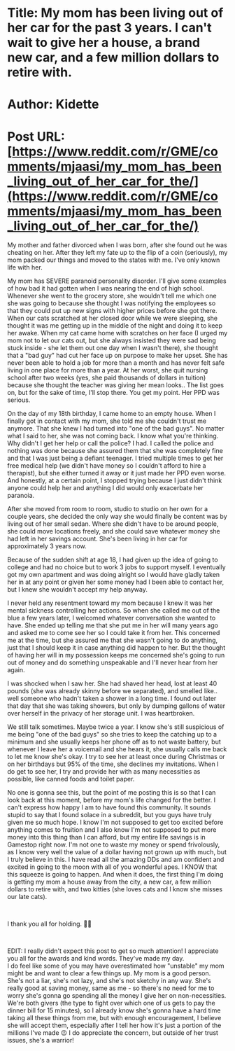 # Title: My mom has been living out of her car for the past 3 years. I can't wait to give her a house, a brand new car, and a few million dollars to retire with.
# Author: Kidette
# Post URL: [https://www.reddit.com/r/GME/comments/mjaasi/my_mom_has_been_living_out_of_her_car_for_the/](https://www.reddit.com/r/GME/comments/mjaasi/my_mom_has_been_living_out_of_her_car_for_the/)


My mother and father divorced when I was born, after she found out he was cheating on her. After they left my fate up to the flip of a coin (seriously), my mom packed our things and moved to the states with me. I've only known life with her.

My mom has SEVERE paranoid personality disorder. I'll give some examples of how bad it had gotten when I was nearing the end of high school. Whenever she went to the grocery store, she wouldn't tell me which one she was going to because she thought I was notifying the employees so that they could put up new signs with higher prices before she got there. When our cats scratched at her closed door while we were sleeping, she thought it was me getting up in the middle of the night and doing it to keep her awake. When my cat came home with scratches on her face (I urged my mom not to let our cats out, but she always insisted they were sad being stuck inside - she let them out one day when I wasn't there), she thought that a "bad guy" had cut her face up on purpose to make her upset. She has never been able to hold a job for more than a month and has never felt safe living in one place for more than a year. At her worst, she quit nursing school after two weeks (yes, she paid thousands of dollars in tuition) because she thought the teacher was giving her mean looks.. The list goes on, but for the sake of time, I'll stop there. You get my point. Her PPD was serious.

On the day of my 18th birthday, I came home to an empty house. When I finally got in contact with my mom, she told me she couldn't trust me anymore. That she knew I had turned into "one of the bad guys". No matter what I said to her, she was not coming back. I know what you're thinking. Why didn't I get her help or call the police? I had. I called the police and nothing was done because she assured them that she was completely fine and that I was just being a defiant teenager. I tried multiple times to get her free medical help (we didn't have money so I couldn't afford to hire a therapist), but she either turned it away or it just made her PPD even worse. And honestly, at a certain point, I stopped trying because I just didn't think anyone could help her and anything I did would only exacerbate her paranoia.

After she moved from room to room, studio to studio on her own for a couple years, she decided the only way she would finally be content was by living out of her small sedan. Where she didn't have to be around people, she could move locations freely, and she could save whatever money she had left in her savings account. She's been living in her car for approximately 3 years now.

Because of the sudden shift at age 18, I had given up the idea of going to college and had no choice but to work 3 jobs to support myself. I eventually got my own apartment and was doing alright so I would have gladly taken her in at any point or given her some money had I been able to contact her, but I knew she wouldn't accept my help anyway.

I never held any resentment toward my mom because I knew it was her mental sickness controlling her actions. So when she called me out of the blue a few years later, I welcomed whatever conversation she wanted to have. She ended up telling me that she put me in her will many years ago and asked me to come see her so I could take it from her. This concerned me at the time, but she assured me that she wasn't going to do anything, just that I should keep it in case anything did happen to her. But the thought of having her will in my possession keeps me concerned she's going to run out of money and do something unspeakable and I'll never hear from her again.

I was shocked when I saw her. She had shaved her head, lost at least 40 pounds (she was already skinny before we separated), and smelled like.. well someone who hadn't taken a shower in a long time. I found out later that day that she was taking showers, but only by dumping gallons of water over herself in the privacy of her storage unit. I was heartbroken.

We still talk sometimes. Maybe twice a year. I know she's still suspicious of me being "one of the bad guys" so she tries to keep the catching up to a minimum and she usually keeps her phone off as to not waste battery, but whenever I leave her a voicemail and she hears it, she usually calls me back to let me know she's okay. I try to see her at least once during Christmas or on her birthdays but 95% of the time, she declines my invitations. When I do get to see her, I try and provide her with as many necessities as possible, like canned foods and toilet paper.

No one is gonna see this, but the point of me posting this is so that I can look back at this moment, before my mom's life changed for the better. I can't express how happy I am to have found this community. It sounds stupid to say that I found solace in a subreddit, but you guys have truly given me so much hope. I know I'm not supposed to get too excited before anything comes to fruition and I also know I'm not supposed to put more money into this thing than I can afford, but my entire life savings is in Gamestop right now. I'm not one to waste my money or spend frivolously, as I know very well the value of a dollar having not grown up with much, but I truly believe in this. I have read all the amazing DDs and am confident and excited in going to the moon with all of you wonderful apes. I KNOW that this squeeze is going to happen. And when it does, the first thing I'm doing is getting my mom a house away from the city, a new car, a few million dollars to retire with, and two kitties (she loves cats and I know she misses our late cats).

&#x200B;

I thank you all for holding. 💎🙌

&#x200B;

EDIT: I really didn't expect this post to get so much attention! I appreciate you all for the awards and kind words. They've made my day.  
I do feel like some of you may have overestimated how "unstable" my mom might be and want to clear a few things up. My mom is a good person. She's not a liar, she's not lazy, and she's not sketchy in any way. She's really good at saving money, same as me - so there's no need for me to worry she's gonna go spending all the money I give her on non-necessities. We're both givers (the type to fight over which one of us gets to pay the dinner bill for 15 minutes), so I already know she's gonna have a hard time taking all these things from me, but with enough encouragement, I believe she will accept them, especially after I tell her how it's just a portion of the millions I've made 😉 I do appreciate the concern, but outside of her trust issues, she's a warrior!